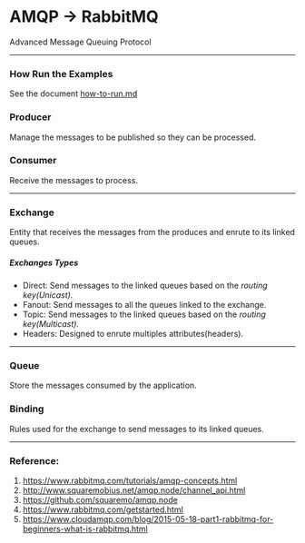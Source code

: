 # AMQP -> RabbitMQ

Advanced Message Queuing Protocol

***

### How Run the Examples
See the document [how-to-run.md](how-to-run.md)

### Producer
Manage the messages to be published so they can be processed.

### Consumer
Receive the messages to process.

***

### Exchange
Entity that receives the messages from the produces and enrute to its linked queues.

##### Exchanges Types

* Direct: Send messages to the linked queues based on the _routing key(Unicast)._
* Fanout: Send messages to all the queues linked to the exchange.
* Topic: Send messages to the linked queues based on the _routing key(Multicast)._
* Headers: Designed to enrute multiples attributes(headers).

***

### Queue
Store the messages consumed by the application.

### Binding
Rules used for the exchange to send messages to its linked queues.

***

### Reference:
1. https://www.rabbitmq.com/tutorials/amqp-concepts.html
2. http://www.squaremobius.net/amqp.node/channel_api.html
3. https://github.com/squaremo/amqp.node
4. https://www.rabbitmq.com/getstarted.html
5. https://www.cloudamqp.com/blog/2015-05-18-part1-rabbitmq-for-beginners-what-is-rabbitmq.html